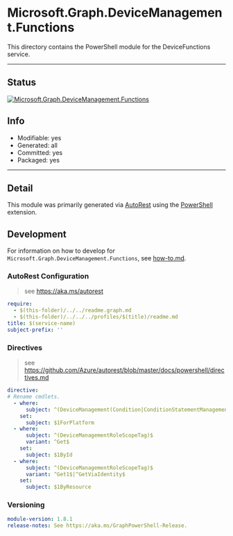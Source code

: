 <!-- region Generated -->
# Microsoft.Graph.DeviceManagement.Functions
This directory contains the PowerShell module for the DeviceFunctions service.

---
## Status
[![Microsoft.Graph.DeviceManagement.Functions](https://img.shields.io/powershellgallery/v/Microsoft.Graph.DeviceManagement.Functions.svg?style=flat-square&label=Microsoft.Graph.DeviceManagement.Functions "Microsoft.Graph.DeviceManagement.Functions")](https://www.powershellgallery.com/packages/Microsoft.Graph.DeviceManagement.Functions/)

## Info
- Modifiable: yes
- Generated: all
- Committed: yes
- Packaged: yes

---
## Detail
This module was primarily generated via [AutoRest](https://github.com/Azure/autorest) using the [PowerShell](https://github.com/Azure/autorest.powershell) extension.

## Development
For information on how to develop for `Microsoft.Graph.DeviceManagement.Functions`, see [how-to.md](how-to.md).
<!-- endregion -->

### AutoRest Configuration

> see https://aka.ms/autorest

``` yaml
require:
  - $(this-folder)/../../readme.graph.md
  - $(this-folder)/../../../profiles/$(title)/readme.md
title: $(service-name)
subject-prefix: ''
```

### Directives

> see https://github.com/Azure/autorest/blob/master/docs/powershell/directives.md

``` yaml
directive:
# Rename cmdlets.
  - where:
      subject: ^(DeviceManagement(Condition|ConditionStatementManagementCondition|ConditionStatementManagementConditionStatement))$
    set:
      subject: $1ForPlatform
  - where:
      subject: ^(DeviceManagementRoleScopeTag)$
      variant: ^Get$
    set:
      subject: $1ById
  - where:
      subject: ^(DeviceManagementRoleScopeTag)$
      variant: ^Get1$|^GetViaIdentity$
    set:
      subject: $1ByResource
```
### Versioning

``` yaml
module-version: 1.8.1
release-notes: See https://aka.ms/GraphPowerShell-Release.
```
